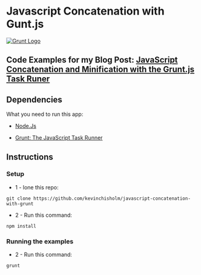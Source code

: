 # Javascript Concatenation with Gunt.js

[![Grunt Logo](https://sub1.kevinchisholm.com/blog/images/grunt-logo.png)](http://blog.kevinchisholm.com/javascript/node-js/javascript-concatenation-and-minification-with-the-grunt-js-task-runer/)

## Code Examples for my Blog Post: [JavaScript Concatenation and Minification with the Grunt.js Task Runer](https://blog.kevinchisholm.com/javascript/node-js/javascript-concatenation-and-minification-with-the-grunt-js-task-runer/)

## Dependencies

What you need to run this app:

* [Node.Js](https://nodejs.org)

* [Grunt: The JavaScript Task Runner](http://gruntjs.com)

## Instructions

### Setup

* 1 - lone this repo: 

````
git clone https://github.com/kevinchisholm/javascript-concatenation-with-grunt
````

* 2 - Run this command:

````
npm install
````

### Running the examples

* 2 - Run this command:

````
grunt
````